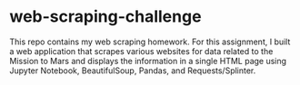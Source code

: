 # web-scraping-challenge
This repo contains my web scraping homework. For this assignment, I built a web application that scrapes various websites for data related to the Mission to Mars and displays the information in a single HTML page using Jupyter Notebook, BeautifulSoup, Pandas, and Requests/Splinter.
